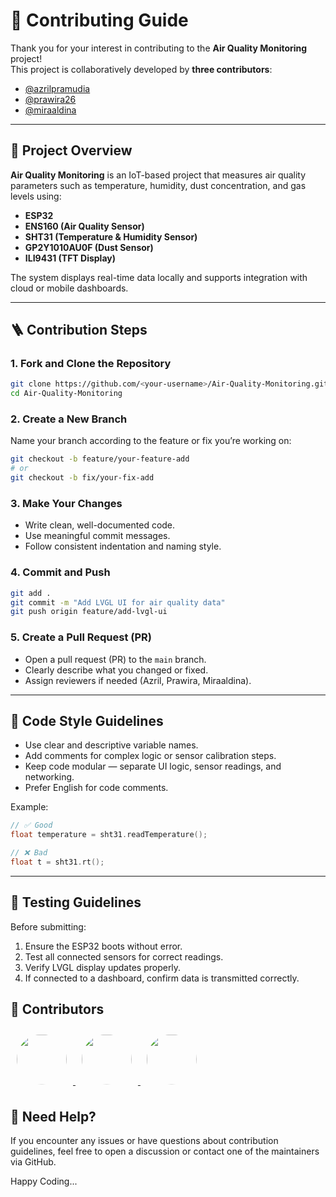 # 🤝 Contributing Guide

Thank you for your interest in contributing to the **Air Quality Monitoring** project!  
This project is collaboratively developed by **three contributors**:

- [@azrilpramudia](https://github.com/azrilpramudia)
- [@prawira26](https://github.com/prawira26)
- [@miraaldina](https://github.com/miraaldina)

---

## 🧠 Project Overview

**Air Quality Monitoring** is an IoT-based project that measures air quality parameters such as temperature, humidity, dust concentration, and gas levels using:

- **ESP32**
- **ENS160 (Air Quality Sensor)**
- **SHT31 (Temperature & Humidity Sensor)**
- **GP2Y1010AU0F (Dust Sensor)**
- **ILI9431 (TFT Display)**

The system displays real-time data locally and supports integration with cloud or mobile dashboards.

---

## 🪜 Contribution Steps

### 1. Fork and Clone the Repository

```bash
git clone https://github.com/<your-username>/Air-Quality-Monitoring.git
cd Air-Quality-Monitoring
```

### 2. Create a New Branch

Name your branch according to the feature or fix you’re working on:

```bash
git checkout -b feature/your-feature-add
# or
git checkout -b fix/your-fix-add
```

### 3. Make Your Changes

- Write clean, well-documented code.
- Use meaningful commit messages.
- Follow consistent indentation and naming style.

### 4. Commit and Push

```bash
git add .
git commit -m "Add LVGL UI for air quality data"
git push origin feature/add-lvgl-ui
```

### 5. Create a Pull Request (PR)

- Open a pull request (PR) to the `main` branch.
- Clearly describe what you changed or fixed.
- Assign reviewers if needed (Azril, Prawira, Miraaldina).

---

## 🧩 Code Style Guidelines

- Use clear and descriptive variable names.
- Add comments for complex logic or sensor calibration steps.
- Keep code modular — separate UI logic, sensor readings, and networking.
- Prefer English for code comments.

Example:

```cpp
// ✅ Good
float temperature = sht31.readTemperature();

// ❌ Bad
float t = sht31.rt();
```

---

## 🧪 Testing Guidelines

Before submitting:

1. Ensure the ESP32 boots without error.
2. Test all connected sensors for correct readings.
3. Verify LVGL display updates properly.
4. If connected to a dashboard, confirm data is transmitted correctly.

## 👥 Contributors

<p>
  <a href="https://github.com/azrilpramudia">
    <img src="https://github.com/azrilpramudia.png" width="80" style="clip-path: circle(50%); margin:10px;">
  </a>
  <a href="https://github.com/prawira26">
    <img src="https://github.com/prawira26.png" width="80" style="clip-path: circle(50%); margin:10px;">
  </a>
  <a href="https://github.com/miraaldina">
    <img src="https://github.com/miraaldina.png" width="80" style="clip-path: circle(50%); margin:10px;">
  </a>
</p>

## 💬 Need Help?

If you encounter any issues or have questions about contribution guidelines, feel free to open a discussion or contact one of the maintainers via GitHub.

Happy Coding...

